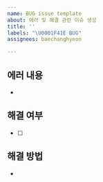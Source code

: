```yaml
---
name: BUG issue template
about: 에러 및 해결 관련 이슈 생성
title: ''
labels: "\U0001F41E BUG"
assignees: baechanghyeon

---
```


## 에러 내용
-
## 해결 여부
-[ ]
## 해결 방법
-
